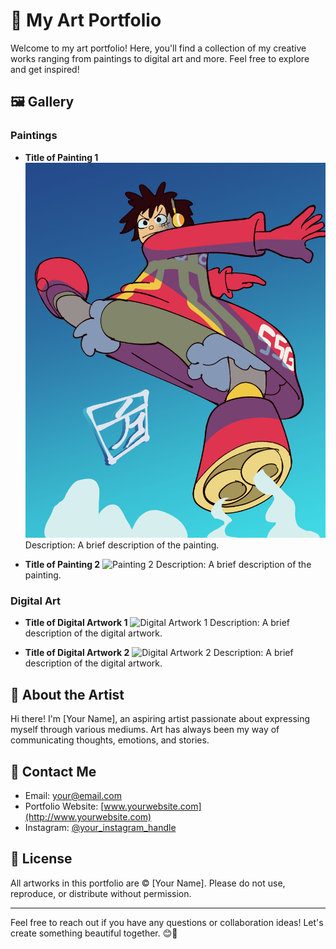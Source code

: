 # 🎨 My Art Portfolio

Welcome to my art portfolio! Here, you'll find a collection of my creative works ranging from paintings to digital art and more. Feel free to explore and get inspired! 

## 🖼️ Gallery

### Paintings
- **Title of Painting 1**
  ![Painting 1](LUFFY4.jpg)
  Description: A brief description of the painting.

- **Title of Painting 2**
  ![Painting 2](link/to/painting2.jpg)
  Description: A brief description of the painting.

### Digital Art
- **Title of Digital Artwork 1**
  ![Digital Artwork 1](link/to/digitalart1.jpg)
  Description: A brief description of the digital artwork.

- **Title of Digital Artwork 2**
  ![Digital Artwork 2](link/to/digitalart2.jpg)
  Description: A brief description of the digital artwork.

## 🎨 About the Artist

Hi there! I'm [Your Name], an aspiring artist passionate about expressing myself through various mediums. Art has always been my way of communicating thoughts, emotions, and stories.

## 🌟 Contact Me

- Email: [your@email.com](mailto:your@email.com)
- Portfolio Website: [www.yourwebsite.com](http://www.yourwebsite.com)
- Instagram: [@your_instagram_handle](https://www.instagram.com/your_instagram_handle/)

## 📝 License

All artworks in this portfolio are © [Your Name]. Please do not use, reproduce, or distribute without permission.

---

Feel free to reach out if you have any questions or collaboration ideas! Let's create something beautiful together. 😊🎨
